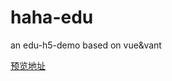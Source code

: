 # haha-edu
an edu-h5-demo based on vue&amp;vant



<p><a href="https://hanxyan.github.io/haha-edu/#/index">预览地址</a></p>

